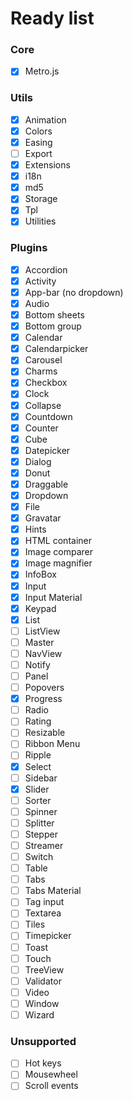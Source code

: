 # Ready list

### Core
- [x] Metro.js

### Utils
- [x] Animation
- [x] Colors
- [x] Easing
- [ ] Export
- [x] Extensions
- [x] i18n
- [x] md5
- [x] Storage
- [x] Tpl
- [x] Utilities

### Plugins
- [x] Accordion
- [x] Activity
- [x] App-bar (no dropdown)
- [x] Audio
- [x] Bottom sheets
- [x] Bottom group
- [x] Calendar
- [x] Calendarpicker
- [x] Carousel
- [x] Charms
- [x] Checkbox
- [x] Clock
- [x] Collapse
- [x] Countdown
- [x] Counter
- [x] Cube
- [x] Datepicker
- [x] Dialog
- [x] Donut
- [x] Draggable
- [x] Dropdown
- [x] File
- [x] Gravatar
- [x] Hints
- [x] HTML container
- [x] Image comparer
- [x] Image magnifier
- [x] InfoBox
- [x] Input
- [x] Input Material
- [x] Keypad
- [x] List
- [ ] ListView
- [ ] Master
- [ ] NavView
- [ ] Notify
- [ ] Panel
- [ ] Popovers
- [x] Progress
- [ ] Radio
- [ ] Rating
- [ ] Resizable
- [ ] Ribbon Menu
- [ ] Ripple
- [x] Select
- [ ] Sidebar
- [x] Slider
- [ ] Sorter
- [ ] Spinner
- [ ] Splitter
- [ ] Stepper
- [ ] Streamer
- [ ] Switch
- [ ] Table
- [ ] Tabs
- [ ] Tabs Material
- [ ] Tag input
- [ ] Textarea
- [ ] Tiles
- [ ] Timepicker
- [ ] Toast
- [ ] Touch
- [ ] TreeView
- [ ] Validator
- [ ] Video
- [ ] Window
- [ ] Wizard

### Unsupported
- [ ] Hot keys
- [ ] Mousewheel
- [ ] Scroll events